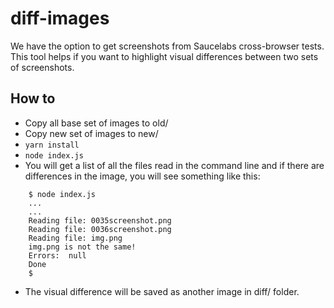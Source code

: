 # diff-images

We have the option to get screenshots from Saucelabs cross-browser tests. This tool helps if you want to highlight visual differences between two sets of screenshots.

## How to

- Copy all base set of images to old/
- Copy new set of images to new/
- `yarn install`
- `node index.js`
- You will get a list of all the files read in the command line and if there are differences in the image, you will see something like this:

```
    $ node index.js 
    ...
    ...
    Reading file: 0035screenshot.png
    Reading file: 0036screenshot.png
    Reading file: img.png
    img.png is not the same!
    Errors:  null
    Done
    $ 
```

- The visual difference will be saved as another image in diff/ folder.

